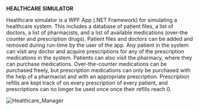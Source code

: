 <b>HEALTHCARE SIMULATOR</b>

Healthcare simulator is a WPF App (.NET Framework) for simulating a healthcare system. This includes a database
of patient files, a list of doctors, a list of pharmacists, and a list of available medications (over-the
counter and prescription drugs). Patient files and doctors can be added and removed during run-time by
the user of the app.
Any patient in the system can visit any doctor and acquire prescriptions for any of the prescription
medications in the system. Patients can also visit the pharmacy, where they can purchase medications.
Over-the-counter medications can be purchased freely, but prescription medications can only be
purchased with the help of a pharmacist and with an appropriate prescription. Prescription refills are
kept track of on every prescription of every patient, and prescriptions can no longer be used once once
their refills reach 0.


![Healthcare_Manager](https://user-images.githubusercontent.com/69053630/114809716-b39d5100-9d78-11eb-9b90-b0a469d32248.gif)
